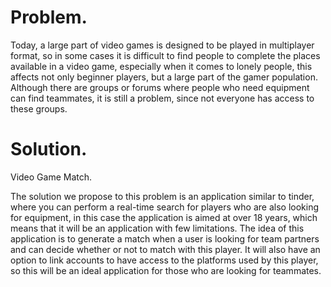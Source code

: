 # Problem.
Today, a large part of video games is designed to be played in multiplayer format, so in some cases it is difficult to find people to complete the places available in a video game, especially when it comes to lonely people, this affects not only beginner players, but a large part of the gamer population. Although there are groups or forums where people who need equipment can find teammates, it is still a problem, since not everyone has access to these groups.

# Solution.
Video Game Match.

The solution we propose to this problem is an application similar to tinder, where you can perform a real-time search for players who are also looking for equipment, in this case the application is aimed at over 18 years, which means that it will be an application with few limitations. The idea of this application is to generate a match when a user is looking for team partners and can decide whether or not to match with this player. It will also have an option to link accounts to have access to the platforms used by this player, so this will be an ideal application for those who are looking for teammates.